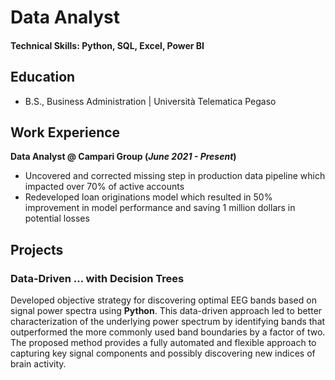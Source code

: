 # Data Analyst

#### Technical Skills: Python, SQL, Excel, Power BI

## Education
- B.S., Business Administration | Università Telematica Pegaso

## Work Experience
**Data Analyst @ Campari Group (_June 2021 - Present_)**
- Uncovered and corrected missing step in production data pipeline which impacted over 70% of active accounts
- Redeveloped loan originations model which resulted in 50% improvement in model performance and saving 1 million dollars in potential losses

## Projects
### Data-Driven ... with Decision Trees

Developed objective strategy for discovering optimal EEG bands based on signal power spectra using **Python**. This data-driven approach led to better characterization of the underlying power spectrum by identifying bands that outperformed the more commonly used band boundaries by a factor of two. The proposed method provides a fully automated and flexible approach to capturing key signal components and possibly discovering new indices of brain activity.

